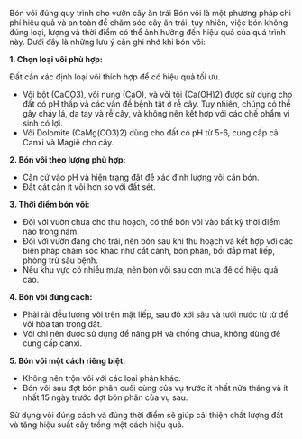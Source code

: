 Bón vôi đúng quy trình cho vườn cây ăn trái
Bón vôi là một phương pháp chi phí hiệu quả và an toàn để chăm sóc cây ăn trái, tuy nhiên, việc bón không đúng loại, lượng và thời điểm có thể ảnh hưởng đến hiệu quả của quá trình này. Dưới đây là những lưu ý cần ghi nhớ khi bón vôi:

**1. Chọn loại vôi phù hợp:**

Đất cần xác định loại vôi thích hợp để có hiệu quả tối ưu.

* Vôi bột (CaCO3), vôi nung (CaO), và vôi tôi (Ca(OH)2) được sử dụng cho đất có pH thấp và các vấn đề bệnh tật ở rễ cây. Tuy nhiên, chúng có thể gây cháy lá, da tay và rễ cây, và không nên kết hợp với các chế phẩm vi sinh có lợi.
* Vôi Dolomite (CaMg(CO3)2) dùng cho đất có pH từ 5-6, cung cấp cả Canxi và Magiê cho cây.

**2. Bón vôi theo lượng phù hợp:**

* Căn cứ vào pH và hiện trạng đất để xác định lượng vôi cần bón.
* Đất cát cần ít vôi hơn so với đất sét.

**3. Thời điểm bón vôi:**

* Đối với vườn chưa cho thu hoạch, có thể bón vôi vào bất kỳ thời điểm nào trong năm.
* Đối với vườn đang cho trái, nên bón sau khi thu hoạch và kết hợp với các biện pháp chăm sóc khác như cắt cành, bón phân, bồi đắp mặt liếp, phòng trừ sâu bệnh.
* Nếu khu vực có nhiều mưa, nên bón vôi sau cơn mưa để có hiệu quả cao.

**4. Bón vôi đúng cách:**

* Phải rải đều lượng vôi trên mặt liếp, sau đó xới sâu và tưới nước từ từ để vôi hòa tan trong đất.
* Vôi chỉ nên được sử dụng để nâng pH và chống chua, không dùng để cung cấp canxi.

**5. Bón vôi một cách riêng biệt:**

* Không nên trộn vôi với các loại phân khác.
* Bón vôi sau đợt bón phân cuối cùng của vụ trước ít nhất nửa tháng và ít nhất 15 ngày trước đợt bón phân của vụ sau.

Sử dụng vôi đúng cách và đúng thời điểm sẽ giúp cải thiện chất lượng đất và tăng hiệu suất cây trồng một cách hiệu quả.

